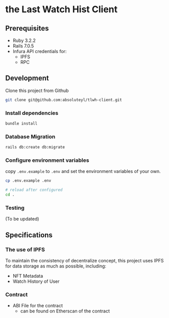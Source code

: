 # the Last Watch Hist Client

## Prerequisites

- Ruby 3.2.2
- Rails 7.0.5
- Infura API credentials for:
  - IPFS
  - RPC


## Development

Clone this project from Github

```bash
git clone git@github.com:absoluteyl/tlwh-client.git
```

### Install dependencies

```bash
bundle install
```

### Database Migration

```bash
rails db:create db:migrate
```

### Configure environment variables

copy `.env.example` to `.env` and set the environment variables of your own.

```bash
cp .env.example .env

# reload after configured
cd .
```

### Testing

(To be updated)


## Specifications

### The use of IPFS

To maintain the consistency of decentralize concept, this project uses IPFS for data storage as much as possible, including: 

* NFT Metadata
* Watch History of User

### Contract

* ABI File for the contract
  * can be found on Etherscan of the contract
